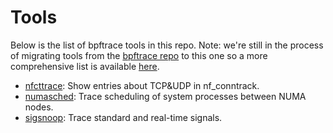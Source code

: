 # Tools

Below is the list of bpftrace tools in this repo. Note: we're still in the 
process of migrating tools from the 
[bpftrace repo](https://github.com/bpftrace/bpftrace) to this one so a more 
comprehensive list is available 
[here](https://github.com/bpftrace/bpftrace/blob/master/README.md#tools).

- [nfcttrace](https://github.com/bpftrace/user-tools/tree/master/nfcttrace): 
Show entries about TCP&UDP in nf_conntrack.
- [numasched](https://github.com/bpftrace/user-tools/tree/master/numasched):
Trace scheduling of system processes between NUMA nodes.
- [sigsnoop](https://github.com/bpftrace/user-tools/tree/master/signal): 
Trace standard and real-time signals.
